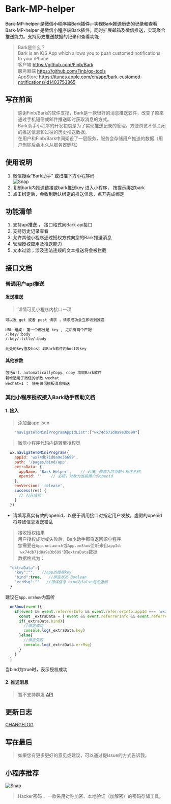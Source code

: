 # Bark-MP-helper
<del> Bark-MP-helper 是微信小程序端Bark插件，实现Bark推送历史的记录和查看 </del><br>
Bark-MP-helper 是微信小程序端Bark插件，同时扩展邮箱及微信推送，实现聚合推送能力。支持历史推送数据的记录和查看功能
> Bark是什么？<br>
> Bark is an iOS App which allows you to push customed notifications to your iPhone <br>
> 客户端 <https://github.com/Finb/Bark> <br>
> 服务器端 <https://github.com/Finb/go-tools> <br>
> AppStore <https://itunes.apple.com/cn/app/bark-customed-notifications/id1403753865> <br>
## 写在前面
> 感谢Finb/Bark的软件支撑，Bark是一款很好的消息推送软件，改变了原来通过手机短信或邮件推送即时获取消息的方式。<br>
> Bark助手小程序的开发初衷是为了实现推送记录的管理。方便浏览不慎关闭的推送信息和过往的历史推送数据。<br>
> 在用户和Finb/Bark中间架设了一层服务，服务会存储用户推送的数据（用户删除后会永久从服务器删除）<br>
## 使用说明
1. 微信搜索“Bark助手” 或扫描下方小程序码<br>
![Snap](https://github.com/wahao/Bark-MP-helper/blob/master/images/gh_38cb1ca0be75_344.jpg)<br>
2. 复制bark内推送链接或bark推送key 进入小程序， 按提示绑定bark<br>
3. 点击绑定后，会收到确认绑定的推送信息，点开完成绑定
## 功能清单
1. 支持api推送 ， 接口格式同Bark api接口<br>
2. 支持历史记录查看<br>
3. 允许其他小程序通过授权方式向您的Bark推送消息 <br>
4. 管理授权应用及推送能力<br>
5. 文本过滤；涉及违法违规的文本推送将会被拦截<br>
## 接口文档

### 普通用户api推送
#### 发送推送
> 详情可见小程序内接口一项
```
可以发 get 或者 post 请求 ，请求成功会立即收到推送 

URL 组成: 第一个部分是 key , 之后有两个匹配 
/:key/:body 
/:key/:title/:body 

此处的key值及host 非Bark软件内host及key
```
#### 其他参数
```
包括url、automaticallyCopy、copy 均同Bark软件
新增适用于微信的参数 wechat
wechat=1 ： 使用微信模板消息推送
```

### 其他小程序授权接入Bark助手帮助文档 
#### 1. 接入
> 添加至app.json
```javascript
    "navigateToMiniProgramAppIdList":["wx74db71d8a9e3b699"]
```
> 微信小程序代码内跳转至授权页
```javascript
  wx.navigateToMiniProgram({
    appId: 'wx74db71d8a9e3b699',
    path: '/pages/bind/app',
    extraData: {
      appName: 'Bark Helper',    // 必填，修改为您当前小程序名称
      openid: ''    // 必填，修改为当前用户的openid
    },
    envVersion: 'release',
    success(res) {
      // 打开成功
    }
  })
```
- 请填写真实有效的openid，以便于调用接口对指定用户发放。虚假的openid将导致信息发送错乱

> 接收授权结果 <br />
用户授权成功或失败后，Bark助手都将返回源小程序 <br />
您需要在`App.onLaunch`或`App.onShow`监听来自`appId: 'wx74db71d8a9e3b699'`的`extraData`数据<br >
数据格式为：<br />
```javascript
  "extraData":{
    "key":"",   //app的授权key
    "bind":true,   //绑定状态 Boolean
    "errMsg":""   //错误信息 bind为false是会返回
  }
```
建议在`App.onShow`内监听<br />
```javascript
  onShow(event){
    if(event && event.referrerInfo && event.referrerInfo.appId === 'wx74db71d8a9e3b699'){
      const _extraData = ( event && event.referrerInfo && event.referrerInfo.extraData ) || {}
      if(_extraData.bind){
        //绑定成功
        console.log(_extraData.key)
      }else{
        //绑定失败
        console.log(_extraData.errMsg)
      }
    }
  }
```
当bind为true时，表示授权成功<br />
#### 2. 推送消息
> 暂不支持群发
[API](https://github.com/wahao/Bark-MP-helper/blob/master/docs/api.md)

## 更新日志
[CHANGELOG](https://wahao.github.io/Bark-MP-helper/#/zh-cn/?id=%e5%8d%87%e7%ba%a7%e6%97%a5%e5%bf%97)
## 写在最后
> 如果您有更多更好的意见或建议，可以通过提issue的方式告诉我。
## 小程序推荐
![Snap](https://github.com/wahao/Bark-MP-helper/blob/master/images/gh_72a49c29672c_344.jpg)<br>
> Hacker密码： 一款采用对称加密、本地验证（加解密）的密码存储工具。

